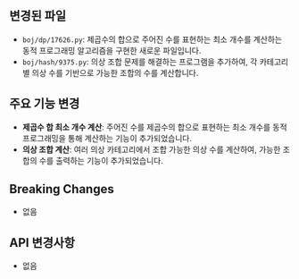## 변경된 파일
- `boj/dp/17626.py`: 제곱수의 합으로 주어진 수를 표현하는 최소 개수를 계산하는 동적 프로그래밍 알고리즘을 구현한 새로운 파일입니다.
- `boj/hash/9375.py`: 의상 조합 문제를 해결하는 프로그램을 추가하여, 각 카테고리별 의상 수를 기반으로 가능한 조합의 수를 계산합니다.

## 주요 기능 변경
- **제곱수 합 최소 개수 계산**: 주어진 수를 제곱수의 합으로 표현하는 최소 개수를 동적 프로그래밍을 통해 계산하는 기능이 추가되었습니다.
- **의상 조합 계산**: 여러 의상 카테고리에서 조합 가능한 의상 수를 계산하여, 가능한 조합의 수를 출력하는 기능이 추가되었습니다.

## Breaking Changes
- 없음

## API 변경사항
- 없음